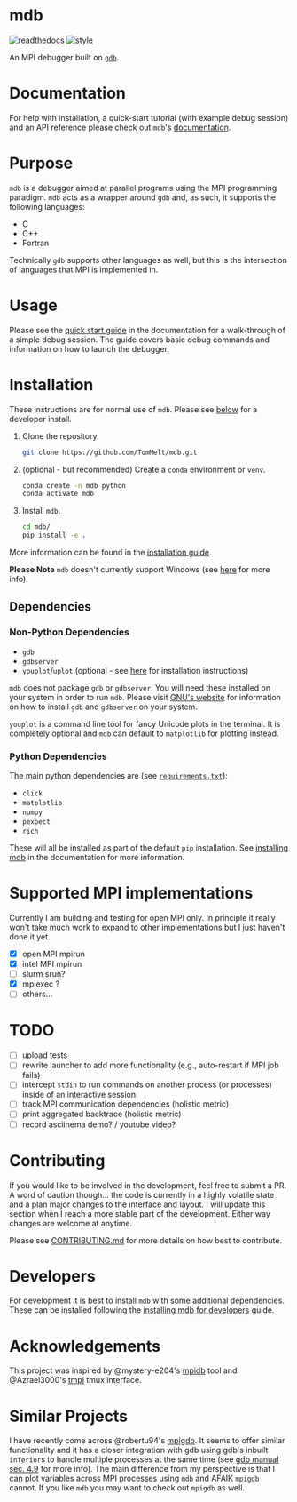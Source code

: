 # mdb

[![readthedocs](https://readthedocs.org/projects/mdb/badge/?version=latest)](https://mdb.readthedocs.io/en/latest/?badge=latest)
[![style](https://github.com/TomMelt/mdb/actions/workflows/code-validation.yml/badge.svg?branch=main)](https://github.com/TomMelt/mdb/actions/workflows/code-validation.yml)

An MPI debugger built on [`gdb`](https://www.sourceware.org/gdb/).

# Documentation

For help with installation, a quick-start tutorial (with example debug session) and an API reference please check out `mdb`'s
[documentation](https://mdb.readthedocs.io/en/latest/).

# Purpose

`mdb` is a debugger aimed at parallel programs using the MPI programming paradigm. `mdb` acts as a wrapper around `gdb` and, as
such, it supports the following languages:

* C
* C++
* Fortran

Technically `gdb` supports other languages as well, but this is the intersection of languages that MPI is implemented in.

# Usage

Please see the [quick start guide](https://mdb.readthedocs.io/en/latest/quickstart.html#quick-start) in the documentation for a
walk-through of a simple debug session. The guide covers basic debug commands and information on how to launch the debugger.

# Installation

These instructions are for normal use of `mdb`. Please see [below](#Developers) for a developer install.

1. Clone the repository.

    ```bash
    git clone https://github.com/TomMelt/mdb.git
    ```

2. (optional - but recommended) Create a `conda` environment or `venv`.

    ```bash
    conda create -n mdb python
    conda activate mdb
    ```

3. Install `mdb`.

    ```bash
    cd mdb/
    pip install -e .
    ```

More information can be found in the [installation
guide](https://mdb.readthedocs.io/en/latest/installation.html#installing-mdb).

**Please Note** `mdb` doesn't currently support Windows (see
[here](https://mdb.readthedocs.io/en/latest/installation.html#windows-support) for more info).

## Dependencies

### Non-Python Dependencies

* `gdb`
* `gdbserver`
* `youplot`/`uplot` (optional - see [here](https://github.com/red-data-tools/YouPlot) for installation instructions)

`mdb` does not package `gdb` or `gdbserver`. You will need these installed on your system in order to run `mdb`. Please visit
[GNU's website](https://sourceware.org/gdb/) for information on how to install `gdb` and `gdbserver` on your system.

`youplot` is a command line tool for fancy Unicode plots in the terminal. It is completely optional and `mdb` can default to
`matplotlib` for plotting instead.

### Python Dependencies

The main python dependencies are (see [`requirements.txt`](requirements.txt)):

* `click`
* `matplotlib`
* `numpy`
* `pexpect`
* `rich`

These will all be installed as part of the default `pip` installation. See [installing
mdb](https://mdb.readthedocs.io/en/latest/installation.html#installing-mdb) in the documentation for more information.

# Supported MPI implementations

Currently I am building and testing for open MPI only. In principle it really won't take much work to expand to other
implementations but I just haven't done it yet.

- [x] open MPI mpirun
- [x] intel MPI mpirun
- [ ] slurm srun?
- [x] mpiexec ?
- [ ] others...

# TODO

- [ ] upload tests
- [ ] rewrite launcher to add more functionality (e.g., auto-restart if MPI job fails)
- [ ] intercept `stdin` to run commands on another process (or processes) inside of an interactive session
- [ ] track MPI communication dependencies (holistic metric)
- [ ] print aggregated backtrace (holistic metric)
- [ ] record asciinema demo? / youtube video?

# Contributing

If you would like to be involved in the development, feel free to submit a PR. A word of caution though... the code is currently
in a highly volatile state and a plan major changes to the interface and layout. I will update this section when I reach a more
stable part of the development. Either way changes are welcome at anytime.

Please see [CONTRIBUTING.md](CONTRIBUTING.md) for more details on how best to contribute.

# Developers

For development it is best to install `mdb` with some additional dependencies. These can be installed following the [installing
mdb for developers](https://mdb.readthedocs.io/en/latest/installation.html#for-developers) guide.

# Acknowledgements

This project was inspired by @mystery-e204's [mpidb](https://github.com/mystery-e204/mpidb) tool and @Azrael3000's
[tmpi](https://github.com/Azrael3000/tmpi) tmux interface.

# Similar Projects

I have recently come across @robertu94's [mpigdb](https://github.com/robertu94/mpigdb). It seems to offer similar functionality
and it has a closer integration with gdb using gdb's inbuilt `inferior`s to handle multiple processes at the same time (see
[gdb manual sec. 4.9](https://sourceware.org/gdb/current/onlinedocs/gdb.html/Inferiors-Connections-and-Programs.html#Inferiors-Connections-and-Programs)
for more info). The main difference from my perspective is that I can plot variables across MPI processes using `mdb` and AFAIK
`mpigdb` cannot. If you like `mdb` you may want to check out `mpigdb` as well.
